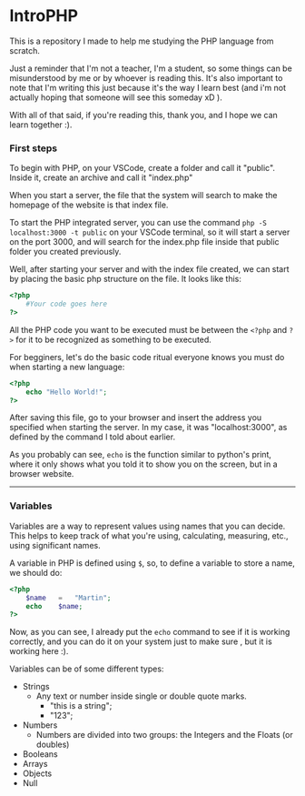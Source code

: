 # IntroPHP

This is a repository I made to help me studying the PHP language from scratch.

Just a reminder that I'm not a teacher, I'm a student, so some things can be misunderstood by me or by whoever is reading this.
It's also important to note that I'm writing this just because it's the way I learn best (and i'm not actually hoping that someone will see this someday xD ).

With all of that said, if you're reading this, thank you, and I hope we can learn together :).


### First steps

To begin with PHP, on your VSCode, create a folder and call it "public". Inside it, create an archive and call it "index.php"

When you start a server, the file that the system will search to make the homepage of the website is that index file.

To start the PHP integrated server, you can use the command `php -S localhost:3000 -t public` on your VSCode terminal, so it will start a server on the port 3000, and will search for the index.php file inside that public folder you created previously.


Well, after starting your server and with the index file created, we can start by placing the basic php structure on the file. It looks like this:

```php
<?php
	#Your code goes here
?>
```


All the PHP code you want to be executed must be between the `<?php` and `?>` for it to be recognized as something to be executed.

For begginers, let's do the basic code ritual everyone knows you must do when starting a new language:

```php
<?php
	echo "Hello World!";
?>
```

After saving this file, go to your browser and insert the address you specified when starting the server. In my case, it was "localhost:3000", as defined by the command I told about earlier.

As you probably can see, `echo` is the function similar to python's print, where it only shows what you told it to show you on the screen, but in a browser website.

---

### Variables

Variables are a way to represent values using names that you can decide. This helps to keep track of what you're using, calculating, measuring, etc., using significant names.

A variable in PHP is defined using `$`, so, to define a variable to store a name, we should do:

```php
<?php
	$name	= 	"Martin";
	echo	$name;
?>
```

Now, as you can see, I already put the `echo` command to see if it is working correctly, and you can do it on your system just to make sure , but it is working here :).


Variables can be of some different types:

* Strings
  * Any text or number inside single or double quote marks.
    * "this is a string";
    * "123";
* Numbers
  * Numbers are divided into two groups: the Integers and the Floats (or doubles)
* Booleans
* Arrays
* Objects
* Null
